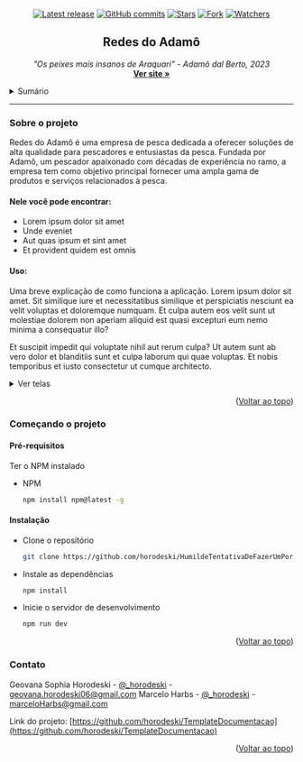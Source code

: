 <div align="center">
  
  [![Latest release](https://img.shields.io/github/v/release/horodeski/TemplateDocumentacao?label=Latest%20release&style=social)](https://github.com/horodeski/TemplateDocumentacao/releases/tag/v1.0.0)
  [![GitHub commits](https://img.shields.io/github/commits-since/horodeski/TemplateDocumentacao/v1.0.0.svg?style=social)](https://github.com/horodeski/TemplateDocumentacao/commit/)
  [![Stars](https://img.shields.io/github/stars/horodeski/TemplateDocumentacao?style=social)](https://github.com/horodeski/TemplateDocumentacao/stargazers)
  [![Fork](https://img.shields.io/github/forks/horodeski/TemplateDocumentacao?style=social)](https://github.com/horodeski/TemplateDocumentacao/network/members)
  [![Watchers](https://img.shields.io/github/watchers/horodeski/TemplateDocumentacao?style=social)](hthttps://github.com/horodeski/TemplateDocumentacao/watchers)
  
</div>


<a name="readme-top"></a>
<div align="center">
  <a href="https://github.com/horodeski/HumildeTentativaDeFazerUmPortfolio">
    <!-- logo se tiver 
    <img src="src/assets/img/logo.png" alt="Logo" width="200" height="200">
-->
  </a>

  <h2 align="center">Redes do Adamô</h2>

  <p align="center">
    <i>"Os peixes mais insanos de Araquari" - Adamô dal Berto, 2023 </i>
    <br />
    <a href="https://github.com/horodeski/TemplateDocumentacao"><strong>Ver site »</strong></a>
  </p>
</div>



<!-- TABLE OF CONTENTS -->
<details>
  <summary>Sumário</summary>
  <ol>
    <li>
      <a href="#sobre-o-projeto">Sobre o projeto</a>
      <ul>
        <li><a href="#nele-você-pode-encontrar">Nele você pode encontrar</a></li>
        <li><a href="#uso">Uso</a></li>
        <li><a href="#ver-telas">Ver telas</a></li>
      </ul>
    </li>
    <li>
      <a href="#começando-o-projeto">Começando o projeto</a>
      <ul>
        <li><a href="#pré-requisitos">Pré-requisitos</a></li>
        <li><a href="#instalação">Instalação</a></li>
      </ul>
    </li>
    <li><a href="#contato">Contato</a></li>
  </ol>
</details>

<hr>

<!-- ABOUT THE PROJECT -->
### Sobre o projeto
Redes do Adamô é uma empresa de pesca dedicada a oferecer soluções de alta qualidade para pescadores e entusiastas da pesca. Fundada por Adamô, um pescador apaixonado com décadas de experiência no ramo, a empresa tem como objetivo principal fornecer uma ampla gama de produtos e serviços relacionados à pesca.


    
#### Nele você pode encontrar:
* Lorem ipsum dolor sit amet
* Unde eveniet
* Aut quas ipsum et sint amet
* Et provident quidem est omnis



#### Uso:
Uma breve explicação de como funciona a aplicação. Lorem ipsum dolor sit amet. Sit similique iure et necessitatibus similique et perspiciatis nesciunt ea velit voluptas et doloremque numquam. Et culpa autem eos velit sunt ut molestiae dolorem non aperiam aliquid est quasi excepturi eum nemo minima a consequatur illo?

Et suscipit impedit qui voluptate nihil aut rerum culpa? Ut autem sunt ab vero dolor et blanditiis sunt et culpa laborum qui quae voluptas. Et nobis temporibus et iusto consectetur ut cumque architecto.

<details>
  <summary name="ver-telas">Ver telas</summary>
    <img src="screenshot.png" />
</details>

<p align="right">(<a href="#readme-top">Voltar ao topo</a>)</p>



<!-- GETTING STARTED -->
### Começando o projeto

#### Pré-requisitos
Ter o NPM instalado

* NPM
  ```sh
  npm install npm@latest -g
  ```

#### Instalação


* Clone o repositório
   ```sh
   git clone https://github.com/horodeski/HumildeTentativaDeFazerUmPortfolio
   ```

* Instale as dependências
  ```sh
  npm install
  ```

* Inicie o servidor de desenvolvimento

  ```sh
  npm run dev
  ```

<p align="right">(<a href="#readme-top">Voltar ao topo</a>)</p>

<!-- CONTACT -->
### Contato

Geovana Sophia Horodeski - [@_horodeski](https://twitter.com/_horodeski) - geovana.horodeski06@gmail.com
Marcelo Harbs - [@_horodeski](https://twitter.com/Harbs_lo) - marceloHarbs@gmail.com

Link do projeto: [https://github.com/horodeski/TemplateDocumentacao](https://github.com/horodeski/TemplateDocumentacao)


<p align="right">(<a href="#readme-top">Voltar ao topo</a>)</p>
